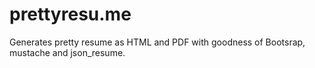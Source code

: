 prettyresu.me
=============

Generates pretty resume as HTML and PDF with goodness of Bootsrap, mustache and json_resume.
